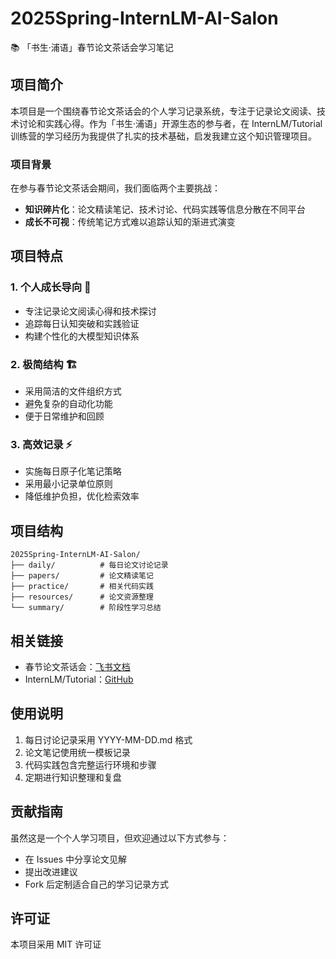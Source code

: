 # 2025Spring-InternLM-AI-Salon

📚 「书生·浦语」春节论文茶话会学习笔记

## 项目简介

本项目是一个围绕春节论文茶话会的个人学习记录系统，专注于记录论文阅读、技术讨论和实践心得。作为「书生·浦语」开源生态的参与者，在 InternLM/Tutorial 训练营的学习经历为我提供了扎实的技术基础，启发我建立这个知识管理项目。

### 项目背景

在参与春节论文茶话会期间，我们面临两个主要挑战：

- **知识碎片化**：论文精读笔记、技术讨论、代码实践等信息分散在不同平台
- **成长不可视**：传统笔记方式难以追踪认知的渐进式演变

## 项目特点

### 1. 个人成长导向 🎯
- 专注记录论文阅读心得和技术探讨
- 追踪每日认知突破和实践验证
- 构建个性化的大模型知识体系

### 2. 极简结构 🏗
- 采用简洁的文件组织方式
- 避免复杂的自动化功能
- 便于日常维护和回顾

### 3. 高效记录 ⚡️
- 实施每日原子化笔记策略
- 采用最小记录单位原则
- 降低维护负担，优化检索效率

## 项目结构

```
2025Spring-InternLM-AI-Salon/
├── daily/          # 每日论文讨论记录
├── papers/         # 论文精读笔记
├── practice/       # 相关代码实践
├── resources/      # 论文资源整理
└── summary/        # 阶段性学习总结
```

## 相关链接

- 春节论文茶话会：[飞书文档](https://larkcommunity.feishu.cn/wiki/OTqtwnXfSiZKK2kY6Szc3BTdnzc)
- InternLM/Tutorial：[GitHub](https://github.com/InternLM/Tutorial)

## 使用说明

1. 每日讨论记录采用 YYYY-MM-DD.md 格式
2. 论文笔记使用统一模板记录
3. 代码实践包含完整运行环境和步骤
4. 定期进行知识整理和复盘

## 贡献指南

虽然这是一个个人学习项目，但欢迎通过以下方式参与：

- 在 Issues 中分享论文见解
- 提出改进建议
- Fork 后定制适合自己的学习记录方式

## 许可证

本项目采用 MIT 许可证 